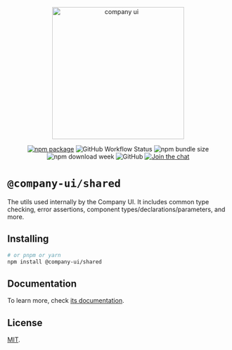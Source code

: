 <p align="center">
  <a href="https://company-ui.github.io/company-ui/" target="_blank" rel="noopener noreferrer">
    <img width="300" src="https://company-ui.github.io/company-ui/logo-text.png" alt="company ui">
  </a>
</p>
<p align="center">
  <a href="https://npmjs.com/package/@company-ui/shared"><img src="https://badgen.net/npm/v/@company-ui/shared" alt="npm package"></a>
  <img alt="GitHub Workflow Status" src="https://img.shields.io/github/actions/workflow/status/company-ui/company-ui/deploy.yml?branch=main">
  <img alt="npm bundle size" src="https://img.shields.io/bundlephobia/minzip/@company-ui/shared">
  <img alt="npm download week" src="https://img.shields.io/npm/dw/@company-ui/shared">
  <img alt="GitHub" src="https://img.shields.io/github/license/company-ui/company-ui">
  <a href="https://discord.gg/89xaVqpV"><img src="https://img.shields.io/discord/1143015541175496777" alt="Join the chat"></a>
</p>

# `@company-ui/shared`

The utils used internally by the Company UI. It includes common type checking, error assertions, component types/declarations/parameters, and more.

## Installing

```bash
# or pnpm or yarn
npm install @company-ui/shared
```

## Documentation

To learn more, check [its documentation](https://company-ui.github.io/company-ui/).

## License

[MIT](LICENSE).
